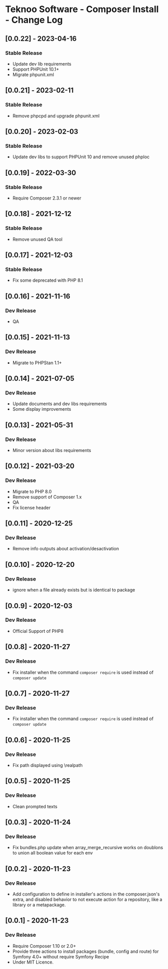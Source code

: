 # Teknoo Software - Composer Install - Change Log

## [0.0.22] - 2023-04-16
### Stable Release
- Update dev lib requirements
- Support PHPUnit 10.1+
- Migrate phpunit.xml

## [0.0.21] - 2023-02-11
### Stable Release
- Remove phpcpd and upgrade phpunit.xml

## [0.0.20] - 2023-02-03
### Stable Release
- Update dev libs to support PHPUnit 10 and remove unused phploc

## [0.0.19] - 2022-03-30
### Stable Release
- Require Composer 2.3.1 or newer

## [0.0.18] - 2021-12-12
### Stable Release
- Remove unused QA tool

## [0.0.17] - 2021-12-03
### Stable Release
- Fix some deprecated with PHP 8.1

## [0.0.16] - 2021-11-16
### Dev Release
- QA

## [0.0.15] - 2021-11-13
### Dev Release
- Migrate to PHPStan 1.1+

## [0.0.14] - 2021-07-05
### Dev Release
- Update documents and dev libs requirements
- Some display improvements

## [0.0.13] - 2021-05-31
### Dev Release
- Minor version about libs requirements

## [0.0.12] - 2021-03-20
### Dev Release
- Migrate to PHP 8.0
- Remove support of Composer 1.x
- QA
- Fix license header

## [0.0.11] - 2020-12-25
### Dev Release
- Remove info outputs about activation/desactivation

## [0.0.10] - 2020-12-20
### Dev Release
- ignore when a file already exists but is identical to package

## [0.0.9] - 2020-12-03
### Dev Release
- Official Support of PHP8

## [0.0.8] - 2020-11-27
### Dev Release
- Fix installer when the command `composer require` is used instead of `composer update`

## [0.0.7] - 2020-11-27
### Dev Release
- Fix installer when the command `composer require` is used instead of `composer update`

## [0.0.6] - 2020-11-25
### Dev Release
- Fix path displayed using \realpath

## [0.0.5] - 2020-11-25
### Dev Release
- Clean prompted texts
 
## [0.0.3] - 2020-11-24
### Dev Release
- Fix bundles.php update when array_merge_recursive works on doublons to union all boolean value for each env
 
## [0.0.2] - 2020-11-23
### Dev Release
- Add configuration to define in installer's actions in the composer.json's extra, and disabled behavior to not 
 execute action for a repository, like a library or a metapackage.

## [0.0.1] - 2020-11-23
### Dev Release
- Require Composer 1.10 or 2.0+
- Provide three actions to install packages (bundle, config and route) for Symfony 4.0+ without require Symfony Recipe
- Under MIT Licence.

